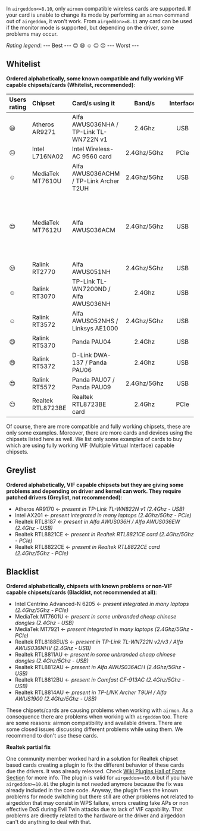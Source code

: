 In `airgeddon<=8.10`, only `airmon` compatible wireless cards are supported. If your card is unable to change its mode by performing an `airmon` command out of `airgeddon`, it won't work. From `airgeddon>=8.11` any card can be used if the monitor mode is supported, but depending on the driver, some problems may occur.

_Rating legend_: --- Best --- :heart_eyes: :smile: :relaxed: :neutral_face: :disappointed: --- Worst ---

## Whitelist

__Ordered alphabetically, some known compatible and fully working VIF capable chipsets/cards (Whitelist, recommended)__:

Users rating | Chipset | Card/s using it | Band/s | Interface | Link/Buy | Additional comments
:------------|:--------|:----------------|:------:|:---------:|:--------:|:-------------------
:smile: | Atheros AR9271 | Alfa AWUS036NHA / TP-Link TL-WN722N v1 | 2.4Ghz | USB | [Link](https://amzn.to/3sRWE6L) | 
:neutral_face: | Intel L716NA02 | Intel Wireless-AC 9560 card | 2.4Ghz/5Ghz | PCIe | [Link](https://amzn.to/3iBPb62) | 
:relaxed: | MediaTek MT7610U | Alfa AWUS036ACHM / TP-Link Archer T2UH | 2.4Ghz/5Ghz | USB | [Link](https://amzn.to/44tBPic) | 
:heart_eyes: | MediaTek MT7612U | Alfa AWUS036ACM | 2.4Ghz/5Ghz | USB | [Link](https://amzn.to/3P4wc35) | Not recommended for Virtual Machines if your host is Windows, only Native Linux or Linux VM at Linux host. Recommended kernel >= 5.3 . For Rpi 2/3 run this command to get it working ```echo "options mt76_usb disable_usb_sg=1" > /etc/modprobe.d/mt76_usb.conf``` 
:neutral_face: | Ralink RT2770 | Alfa AWUS051NH | 2.4Ghz/5Ghz | USB | [Link](https://amzn.to/3tBq5JA) | 
:relaxed: | Ralink RT3070 | TP-Link TL-WN7200ND / Alfa AWUS036NH | 2.4Ghz | USB | [Link](https://amzn.to/3pyO9ii) | 
:relaxed: | Ralink RT3572 | Alfa AWUS052NHS / Linksys AE1000 | 2.4Ghz/5Ghz | USB | [Link](https://amzn.to/3vRLwc6) | 
:smile: | Ralink RT5370 | Panda PAU04 | 2.4Ghz | USB | [Link](https://amzn.to/3MV7fGf) | 
:smile: | Ralink RT5372 | D-Link DWA-137 / Panda PAU06 | 2.4Ghz | USB | [Link](https://amzn.to/3HYJBF0) | 
:heart_eyes: | Ralink RT5572 | Panda PAU07 / Panda PAU09 | 2.4Ghz/5Ghz| USB | [Link](https://amzn.to/3IYOWgM) | 
:neutral_face: | Realtek RTL8723BE | Realtek RTL8723BE card | 2.4Ghz | PCIe | [Link](https://amzn.to/3JHgNof) | 

Of course, there are more compatible and fully working chipsets, these are only some examples. Moreover, there are more cards and devices using the chipsets listed here as well. We list only some examples of cards to buy which are using fully working VIF (Multiple Virtual Interface) capable chipsets.

## Greylist

__Ordered alphabetically, VIF capable chipsets but they are giving some problems and depending on driver and kernel can work. They require patched drivers (Greylist, not recommended)__:

 - Atheros AR9170 <- _present in TP-Link TL-WN822N v1 (2.4Ghz - USB)_
 - Intel AX201 <- _present integrated in many laptops (2.4Ghz/5Ghz - PCIe)_
 - Realtek RTL8187 <- _present in Alfa AWUS036H / Alfa AWUS036EW (2.4Ghz - USB)_
 - Realtek RTL8821CE <- _present in Realtek RTL8821CE card (2.4Ghz/5Ghz - PCIe)_
 - Realtek RTL8822CE <- _present in Realtek RTL8822CE card (2.4Ghz/5Ghz - PCIe)_

## Blacklist

__Ordered alphabetically, chipsets with known problems or non-VIF capable chipsets/cards (Blacklist, not recommended at all)__:

 - Intel Centrino Advanced-N 6205 <- _present integrated in many laptops (2.4Ghz/5Ghz - PCIe)_
 - MediaTek MT7601U <- _present in some unbranded cheap chinese dongles (2.4Ghz - USB)_
 - MediaTek MT7921 <- _present integrated in many laptops (2.4Ghz/5Ghz - PCIe)_
 - Realtek RTL8188EU/S <- _present in TP-Link TL-WN722N v2/v3 / Alfa AWUS036NHV (2.4Ghz - USB)_
 - Realtek RTL8811AU <- _present in some unbranded cheap chinese dongles (2.4Ghz/5Ghz - USB)_
 - Realtek RTL8812AU <- _present in Alfa AWUS036ACH (2.4Ghz/5Ghz - USB)_
 - Realtek RTL8812BU <- _present in Comfast CF-913AC (2.4Ghz/5Ghz - USB)_
 - Realtek RTL8814AU <- _present in TP-LINK Archer T9UH / Alfa AWUS1900 (2.4Ghz/5Ghz - USB)_

These chipsets/cards are causing problems when working with `airmon`. As a consequence there are problems when working with `airgeddon` too. There are some reasons: airmon compatibility and available drivers. There are some closed issues discussing different problems while using them. We recommend to don't use these cards.

__Realtek partial fix__

One community member worked hard in a solution for Realtek chipset based cards creating a plugin to fix the different behavior of these cards due the drivers. It was already released. Check [Wiki Plugins Hall of Fame Section] for more info. The plugin is valid for `airgeddon=v10.0` but if you have `airgeddon>=10.01` the plugin is not needed anymore because the fix was already included in the core code. Anyway, the plugin fixes the known problems for mode switching but there still are other problems not related to airgeddon that may consist in WPS failure, errors creating fake APs or non effective DoS during Evil Twin attacks due to lack of VIF capability. That problems are directly related to the hardware or the driver and airgeddon can't do anything to deal with that.

[Wiki Plugins Hall of Fame Section]: https://github.com/v1s1t0r1sh3r3/airgeddon/wiki/Plugins%20Hall%20of%20Fame
